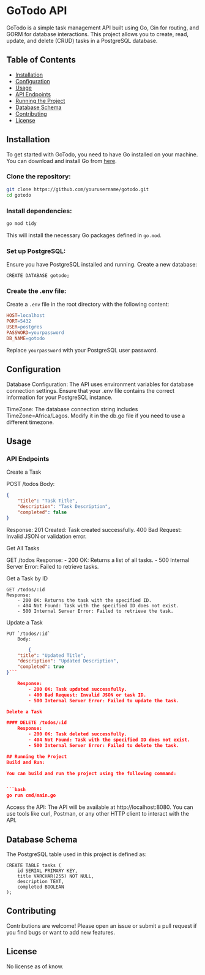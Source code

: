 # GoTodo API

GoTodo is a simple task management API built using Go, Gin for routing, and GORM for database interactions. This project allows you to create, read, update, and delete (CRUD) tasks in a PostgreSQL database.

## Table of Contents

- [Installation](#installation)
- [Configuration](#configuration)
- [Usage](#usage)
- [API Endpoints](#api-endpoints)
- [Running the Project](#running-the-project)
- [Database Schema](#database-schema)
- [Contributing](#contributing)
- [License](#license)


## Installation

To get started with GoTodo, you need to have Go installed on your machine. You can download and install Go from [here](https://golang.org/dl/).

### Clone the repository:
```bash
git clone https://github.com/yourusername/gotodo.git
cd gotodo
```
### Install dependencies:
```bash
go mod tidy
```

This will install the necessary Go packages defined in `go.mod`.

### Set up PostgreSQL:

Ensure you have PostgreSQL installed and running. Create a new database:

```PostgreSQL
CREATE DATABASE gotodo;
```

### Create the .env file:
Create a `.env` file in the root directory with the following content:

```makefile
HOST=localhost
PORT=5432
USER=postgres
PASSWORD=yourpassword
DB_NAME=gotodo
```
Replace `yourpassword` with your PostgreSQL user password.

## Configuration

Database Configuration: The API uses environment variables for database connection settings. Ensure that your .env file contains the correct information for your PostgreSQL instance.

TimeZone: The database connection string includes TimeZone=Africa/Lagos. Modify it in the db.go file if you need to use a different timezone.

## Usage

### API Endpoints
Create a Task

POST /todos
Body:
```json
{
    "title": "Task Title",
    "description": "Task Description",
    "completed": false
}
```

Response:
201 Created: Task created successfully.
400 Bad Request: Invalid JSON or validation error.

Get All Tasks

GET /todos
    Response:
        - 200 OK: Returns a list of all tasks.
        - 500 Internal Server Error: Failed to retrieve tasks.

Get a Task by ID

    GET /todos/:id
    Response:
        - 200 OK: Returns the task with the specified ID.
        - 404 Not Found: Task with the specified ID does not exist.
        - 500 Internal Server Error: Failed to retrieve the task.

Update a Task

    PUT `/todos/:id`
        Body:
```json
        {
    "title": "Updated Title",
    "description": "Updated Description",
    "completed": true
}```

    Response:
        - 200 OK: Task updated successfully.
        - 400 Bad Request: Invalid JSON or task ID.
        - 500 Internal Server Error: Failed to update the task.

Delete a Task

#### DELETE /todos/:id
    Response:
        - 200 OK: Task deleted successfully.
        - 404 Not Found: Task with the specified ID does not exist.
        - 500 Internal Server Error: Failed to delete the task.

## Running the Project
Build and Run:

You can build and run the project using the following command:


```bash
go run cmd/main.go
```

Access the API:
The API will be available at http://localhost:8080. You can use tools like curl, Postman, or any other HTTP client to interact with the API.


## Database Schema


The PostgreSQL table used in this project is defined as:

```PostgreSQL
CREATE TABLE tasks (
    id SERIAL PRIMARY KEY,
    title VARCHAR(255) NOT NULL,
    description TEXT,
    completed BOOLEAN
);
```

## Contributing
Contributions are welcome! Please open an issue or submit a pull request if you find bugs or want to add new features.

## License
No license as of know.